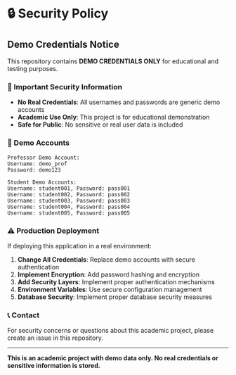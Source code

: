 # 🔒 Security Policy

## Demo Credentials Notice

This repository contains **DEMO CREDENTIALS ONLY** for educational and testing purposes.

### 🚨 Important Security Information

- **No Real Credentials**: All usernames and passwords are generic demo accounts
- **Academic Use Only**: This project is for educational demonstration
- **Safe for Public**: No sensitive or real user data is included

### 🔐 Demo Accounts

```
Professor Demo Account:
Username: demo_prof
Password: demo123

Student Demo Accounts:
Username: student001, Password: pass001
Username: student002, Password: pass002
Username: student003, Password: pass003
Username: student004, Password: pass004
Username: student005, Password: pass005
```

### ⚠️ Production Deployment

If deploying this application in a real environment:

1. **Change All Credentials**: Replace demo accounts with secure authentication
2. **Implement Encryption**: Add password hashing and encryption
3. **Add Security Layers**: Implement proper authentication mechanisms
4. **Environment Variables**: Use secure configuration management
5. **Database Security**: Implement proper database security measures

### 📞 Contact

For security concerns or questions about this academic project, please create an issue in this repository.

---

**This is an academic project with demo data only. No real credentials or sensitive information is stored.**